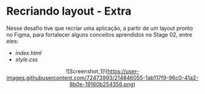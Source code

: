 # Recriando layout - Extra

Nesse desafio tive que recriar uma aplicação, a partir de um layout pronto no Figma, para fortalecer alguns conceitos aprendidos no Stage 02, entre eles:

- _index.html_
- _style.css_

<div align="center">

![Screenshot_1]!(https://user-images.githubusercontent.com/72473993/214846055-1ab117f9-96c0-41a2-8b0e-19160b254356.png)
